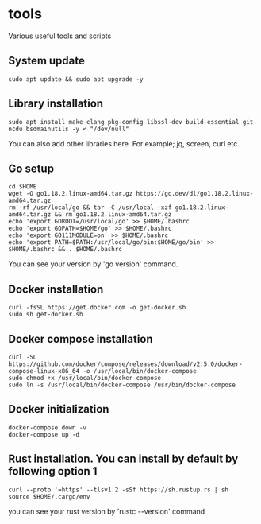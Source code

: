 # tools
Various useful tools and scripts


## System update
```
sudo apt update && sudo apt upgrade -y
```

## Library installation
```
sudo apt install make clang pkg-config libssl-dev build-essential git ncdu bsdmainutils -y < "/dev/null"
```
You can also add other libraries here. For example; jq, screen, curl etc.

## Go setup
```
cd $HOME
wget -O go1.18.2.linux-amd64.tar.gz https://go.dev/dl/go1.18.2.linux-amd64.tar.gz
rm -rf /usr/local/go && tar -C /usr/local -xzf go1.18.2.linux-amd64.tar.gz && rm go1.18.2.linux-amd64.tar.gz
echo 'export GOROOT=/usr/local/go' >> $HOME/.bashrc
echo 'export GOPATH=$HOME/go' >> $HOME/.bashrc
echo 'export GO111MODULE=on' >> $HOME/.bashrc
echo 'export PATH=$PATH:/usr/local/go/bin:$HOME/go/bin' >> $HOME/.bashrc && . $HOME/.bashrc
```
You can see your version by 'go version' command.

## Docker installation
```
curl -fsSL https://get.docker.com -o get-docker.sh
sudo sh get-docker.sh
```

## Docker compose installation
```
curl -SL https://github.com/docker/compose/releases/download/v2.5.0/docker-compose-linux-x86_64 -o /usr/local/bin/docker-compose
sudo chmod +x /usr/local/bin/docker-compose
sudo ln -s /usr/local/bin/docker-compose /usr/bin/docker-compose
```

## Docker initialization
```
docker-compose down -v
docker-compose up -d
```

## Rust installation. You can install by default by following option 1
```
curl --proto '=https' --tlsv1.2 -sSf https://sh.rustup.rs | sh
source $HOME/.cargo/env
```
you can see your rust version by 'rustc --version' command




